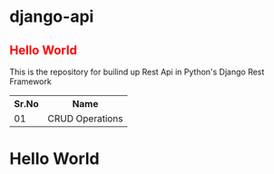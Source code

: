 # django-api
<h2 style="color:red;">Hello World</h2>
This is the repository for builind up Rest Api in Python's Django Rest Framework

<table>
  <tr>
    <th>Sr.No</th>
    <th>Name</th>
  </tr>
  <tr>
    <td>01</td>
    <td>CRUD Operations</td>
  </tr>
</table>
<h1>Hello World</h1>
